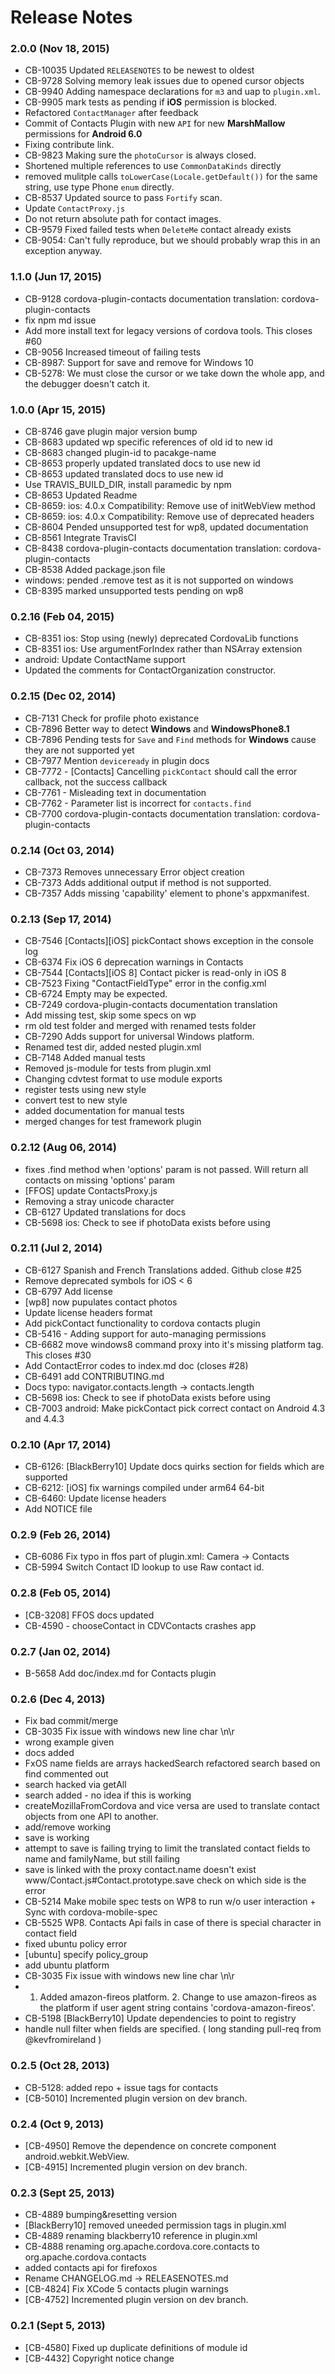 <!--
#
# Licensed to the Apache Software Foundation (ASF) under one
# or more contributor license agreements.  See the NOTICE file
# distributed with this work for additional information
# regarding copyright ownership.  The ASF licenses this file
# to you under the Apache License, Version 2.0 (the
# "License"); you may not use this file except in compliance
# with the License.  You may obtain a copy of the License at
# 
# http://www.apache.org/licenses/LICENSE-2.0
# 
# Unless required by applicable law or agreed to in writing,
# software distributed under the License is distributed on an
# "AS IS" BASIS, WITHOUT WARRANTIES OR CONDITIONS OF ANY
#  KIND, either express or implied.  See the License for the
# specific language governing permissions and limitations
# under the License.
#
-->
# Release Notes

### 2.0.0 (Nov 18, 2015)
* CB-10035 Updated `RELEASENOTES` to be newest to oldest
* CB-9728 Solving memory leak issues due to opened cursor objects
* CB-9940 Adding namespace declarations for `m3` and uap to `plugin.xml`. 
* CB-9905 mark tests as pending if **iOS** permission is blocked.
* Refactored `ContactManager` after feedback
* Commit of Contacts Plugin with new `API` for new **MarshMallow** permissions for **Android 6.0**
* Fixing contribute link.
* CB-9823 Making sure the `photoCursor` is always closed.
* Shortened multiple references to use `CommonDataKinds` directly
* removed mulitple calls `toLowerCase(Locale.getDefault())` for the same string, use type Phone `enum` directly.
* CB-8537 Updated source to pass `Fortify` scan.
* Update `ContactProxy.js`
* Do not return absolute path for contact images.
* CB-9579 Fixed failed tests when `DeleteMe` contact already exists
* CB-9054: Can't fully reproduce, but we should probably wrap this in an exception anyway.

### 1.1.0 (Jun 17, 2015)
* CB-9128 cordova-plugin-contacts documentation translation: cordova-plugin-contacts
* fix npm md issue
* Add more install text for legacy versions of cordova tools. This closes #60
* CB-9056 Increased timeout of failing tests
* CB-8987: Support for save and remove for Windows 10
* CB-5278: We must close the cursor or we take down the whole app, and the debugger doesn't catch it.

### 1.0.0 (Apr 15, 2015)
* CB-8746 gave plugin major version bump
* CB-8683 updated wp specific references of old id to new id
* CB-8683 changed plugin-id to pacakge-name
* CB-8653 properly updated translated docs to use new id
* CB-8653 updated translated docs to use new id
* Use TRAVIS_BUILD_DIR, install paramedic by npm
* CB-8653 Updated Readme
* CB-8659: ios: 4.0.x Compatibility: Remove use of initWebView method
* CB-8659: ios: 4.0.x Compatibility: Remove use of deprecated headers
* CB-8604 Pended unsupported test for wp8, updated documentation
* CB-8561 Integrate TravisCI
* CB-8438 cordova-plugin-contacts documentation translation: cordova-plugin-contacts
* CB-8538 Added package.json file
* windows: pended .remove test as it is not supported on windows
* CB-8395 marked unsupported tests pending on wp8

### 0.2.16 (Feb 04, 2015)
* CB-8351 ios: Stop using (newly) deprecated CordovaLib functions
* CB-8351 ios: Use argumentForIndex rather than NSArray extension
* android: Update ContactName support
* Updated the comments for ContactOrganization constructor.

### 0.2.15 (Dec 02, 2014)
* CB-7131 Check for profile photo existance
* CB-7896 Better way to detect **Windows** and **WindowsPhone8.1**
* CB-7896 Pending tests for `Save` and `Find` methods for **Windows** cause they are not supported yet
* CB-7977 Mention `deviceready` in plugin docs
* CB-7772 - [Contacts] Cancelling `pickContact` should call the error callback, not the success callback
* CB-7761 - Misleading text in documentation
* CB-7762 - Parameter list is incorrect for `contacts.find`
* CB-7700 cordova-plugin-contacts documentation translation: cordova-plugin-contacts

### 0.2.14 (Oct 03, 2014)
* CB-7373 Removes unnecessary Error object creation
* CB-7373 Adds additional output if method is not supported.
* CB-7357 Adds missing 'capability' element to phone's appxmanifest.

### 0.2.13 (Sep 17, 2014)
* CB-7546 [Contacts][iOS] pickContact shows exception in the console log
* CB-6374 Fix iOS 6 deprecation warnings in Contacts
* CB-7544 [Contacts][iOS 8] Contact picker is read-only in iOS 8
* CB-7523 Fixing "ContactFieldType" error in the config.xml
* CB-6724 Empty may be expected.
* CB-7249 cordova-plugin-contacts documentation translation
* Add missing test, skip some specs on wp
* rm old test folder and merged with renamed tests folder
* CB-7290 Adds support for universal Windows platform.
* Renamed test dir, added nested plugin.xml
* CB-7148 Added manual tests
* Removed js-module for tests from plugin.xml
* Changing cdvtest format to use module exports
* register tests using new style
* convert test to new style
* added documentation for manual tests
* merged changes for test framework plugin

### 0.2.12 (Aug 06, 2014)
* fixes .find method when 'options' param is not passed. Will return all contacts on missing 'options' param
* [FFOS] update ContactsProxy.js
* Removing a stray unicode character
* CB-6127 Updated translations for docs
* CB-5698 ios: Check to see if photoData exists before using

### 0.2.11 (Jul 2, 2014)
* CB-6127 Spanish and French Translations added. Github close #25
* Remove deprecated symbols for iOS < 6
* CB-6797 Add license
* [wp8] now pupulates contact photos
* Update license headers format
* Add pickContact functionality to cordova contacts plugin
* CB-5416 - Adding support for auto-managing permissions
* CB-6682 move windows8 command proxy into it's missing platform tag. This closes #30
* Add ContactError codes to index.md doc (closes #28)
* CB-6491 add CONTRIBUTING.md
* Docs typo: navigator.contacts.length -> contacts.length
* CB-5698 ios: Check to see if photoData exists before using
* CB-7003 android: Make pickContact pick correct contact on Android 4.3 and 4.4.3

### 0.2.10 (Apr 17, 2014)
* CB-6126: [BlackBerry10] Update docs quirks section for fields which are supported
* CB-6212: [iOS] fix warnings compiled under arm64 64-bit
* CB-6460: Update license headers
* Add NOTICE file

### 0.2.9 (Feb 26, 2014)
* CB-6086 Fix typo in ffos part of plugin.xml: Camera -> Contacts
* CB-5994 Switch Contact ID lookup to use Raw contact id.

### 0.2.8 (Feb 05, 2014)
* [CB-3208] FFOS docs updated
* CB-4590 - chooseContact in CDVContacts crashes app

### 0.2.7 (Jan 02, 2014)
* B-5658 Add doc/index.md for Contacts plugin

### 0.2.6 (Dec 4, 2013)
* Fix bad commit/merge
* CB-3035 Fix issue with windows new line char \n\r
* wrong example given
* docs added
* FxOS name fields are arrays hackedSearch refactored search based on find commented out
* search hacked via getAll
* search added - no idea if this is working
* createMozillaFromCordova and vice versa are used to translate contact objects from one API to another.
* add/remove working
* save is working
* attempt to save is failing trying to limit the translated contact fields to name and familyName, but still failing
* save is linked with the proxy contact.name doesn't exist www/Contact.js#Contact.prototype.save check on which side is the error
* CB-5214 Make mobile spec tests on WP8 to run w/o user interaction + Sync with cordova-mobile-spec
* CB-5525 WP8. Contacts Api fails in case of there is special character in contact field
* fixed ubuntu policy error
* [ubuntu] specify policy_group
* add ubuntu platform
* CB-3035 Fix issue with windows new line char \n\r
* 1. Added amazon-fireos platform. 2. Change to use amazon-fireos as the platform if user agent string contains 'cordova-amazon-fireos'.
* CB-5198 [BlackBerry10] Update dependencies to point to registry
* handle null filter when fields are specified. ( long standing pull-req from @kevfromireland )

### 0.2.5 (Oct 28, 2013)
* CB-5128: added repo + issue tags for contacts
* [CB-5010] Incremented plugin version on dev branch.

### 0.2.4 (Oct 9, 2013)
* [CB-4950] Remove the dependence on concrete component android.webkit.WebView.
* [CB-4915] Incremented plugin version on dev branch.

### 0.2.3 (Sept 25, 2013)
* CB-4889 bumping&resetting version
* [BlackBerry10] removed uneeded permission tags in plugin.xml
* CB-4889 renaming blackberry10 reference in plugin.xml
* CB-4888 renaming org.apache.cordova.core.contacts to org.apache.cordova.contacts
* added contacts api for firefoxos
* Rename CHANGELOG.md -> RELEASENOTES.md
* [CB-4824] Fix XCode 5 contacts plugin warnings
* [CB-4752] Incremented plugin version on dev branch.

### 0.2.1 (Sept 5, 2013)
* [CB-4580] Fixed up duplicate definitions of module id
* [CB-4432] Copyright notice change


